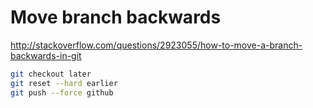 # Move branch backwards

http://stackoverflow.com/questions/2923055/how-to-move-a-branch-backwards-in-git

```sh
git checkout later
git reset --hard earlier
git push --force github
```
